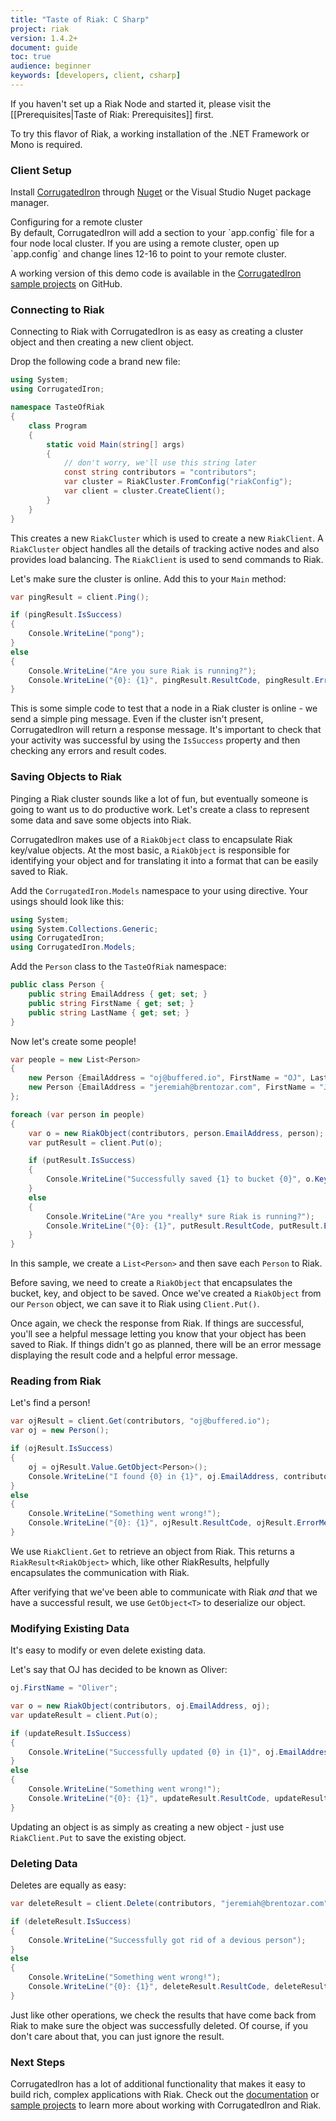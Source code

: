 ```yaml
---
title: "Taste of Riak: C Sharp"
project: riak
version: 1.4.2+
document: guide
toc: true
audience: beginner
keywords: [developers, client, csharp]
---
```


If you haven't set up a Riak Node and started it, please visit the [[Prerequisites|Taste of Riak: Prerequisites]] first.

To try this flavor of Riak, a working installation of the .NET Framework or Mono is required. 

### Client Setup

Install [CorrugatedIron](http://corrugatediron.org) through [Nuget](http://nuget.org/packages/corrugatediron) or the Visual Studio Nuget package manager.

<div class="note">
<div class="title">Configuring for a remote cluster</div>
By default, CorrugatedIron will add a section to your `app.config` file for a four node local cluster. If you are using a remote cluster, open up `app.config` and change lines 12-16 to point to your remote cluster.

A working version of this demo code is available in the [CorrugatedIron sample projects](http://github.com/DistributedNonsense/CorrugatedIron.Samples) on GitHub.
</div>


### Connecting to Riak

Connecting to Riak with CorrugatedIron is as easy as creating a cluster object and then creating a new client object.

Drop the following code a brand new file:

```csharp
using System;
using CorrugatedIron;

namespace TasteOfRiak
{
    class Program
    {
        static void Main(string[] args)
        {
        	// don't worry, we'll use this string later
	        const string contributors = "contributors";
            var cluster = RiakCluster.FromConfig("riakConfig");
            var client = cluster.CreateClient();
        }
    }
}
```

This creates a new `RiakCluster` which is used to create a new `RiakClient`. A `RiakCluster` object handles all the details of tracking active nodes and also provides load balancing. The `RiakClient` is used to send commands to Riak.

Let's make sure the cluster is online. Add this to your `Main` method:

```csharp
var pingResult = client.Ping();

if (pingResult.IsSuccess)
{
    Console.WriteLine("pong");
}
else
{
    Console.WriteLine("Are you sure Riak is running?");
    Console.WriteLine("{0}: {1}", pingResult.ResultCode, pingResult.ErrorMessage);
}
```

This is some simple code to test that a node in a Riak cluster is online - we send a simple ping message. Even if the cluster isn't present, CorrugatedIron will return a response message. It's important to check that your activity was successful by using the `IsSuccess` property and then checking any errors and result codes.

### Saving Objects to Riak

Pinging a Riak cluster sounds like a lot of fun, but eventually someone is going to want us to do productive work. Let's create a class to represent some data and save some objects into Riak.

CorrugatedIron makes use of a `RiakObject` class to encapsulate Riak key/value objects. At the most basic, a `RiakObject` is responsible for identifying your object and for translating it into a format that can be easily saved to Riak.

Add the `CorrugatedIron.Models` namespace to your using directive. Your usings should look like this:

```csharp
using System;
using System.Collections.Generic;
using CorrugatedIron;
using CorrugatedIron.Models;
```

Add the `Person` class to the `TasteOfRiak` namespace:

```csharp
public class Person {
    public string EmailAddress { get; set; }
    public string FirstName { get; set; }
    public string LastName { get; set; }
}
```

Now let's create some people!

```csharp
var people = new List<Person>
{
    new Person {EmailAddress = "oj@buffered.io", FirstName = "OJ", LastName = "Reeves"},
    new Person {EmailAddress = "jeremiah@brentozar.com", FirstName = "Jeremiah", LastName = "Peschka"}
};

foreach (var person in people)
{
    var o = new RiakObject(contributors, person.EmailAddress, person);
    var putResult = client.Put(o);

    if (putResult.IsSuccess)
    {
        Console.WriteLine("Successfully saved {1} to bucket {0}", o.Key, o.Bucket);
    }
    else
    {
        Console.WriteLine("Are you *really* sure Riak is running?");
        Console.WriteLine("{0}: {1}", putResult.ResultCode, putResult.ErrorMessage);
    }
}
```

In this sample, we create a `List<Person>` and then save each `Person` to Riak. 

Before saving, we need to create a `RiakObject` that encapsulates the bucket, key, and object to be saved. Once we've created a `RiakObject` from our `Person` object, we can save it to Riak using `Client.Put()`.

Once again, we check the response from Riak. If things are successful, you'll see a helpful message letting you know that your object has been saved to Riak. If things didn't go as planned, there will be an error message displaying the result code and a helpful error message.

### Reading from Riak

Let's find a person!

```csharp
var ojResult = client.Get(contributors, "oj@buffered.io");
var oj = new Person();

if (ojResult.IsSuccess)
{
    oj = ojResult.Value.GetObject<Person>();
    Console.WriteLine("I found {0} in {1}", oj.EmailAddress, contributors);
}
else
{
    Console.WriteLine("Something went wrong!");
    Console.WriteLine("{0}: {1}", ojResult.ResultCode, ojResult.ErrorMessage);
}
```

We use `RiakClient.Get` to retrieve an object from Riak. This returns a `RiakResult<RiakObject>` which, like other RiakResults, helpfully encapsulates the communication with Riak.

After verifying that we've been able to communicate with Riak *and* that we have a successful result, we use `GetObject<T>` to deserialize our object. 

### Modifying Existing Data

It's easy to modify or even delete existing data.

Let's say that OJ has decided to be known as Oliver:

```csharp
oj.FirstName = "Oliver";

var o = new RiakObject(contributors, oj.EmailAddress, oj);
var updateResult = client.Put(o);

if (updateResult.IsSuccess)
{
    Console.WriteLine("Successfully updated {0} in {1}", oj.EmailAddress, contributors);
}
else
{
    Console.WriteLine("Something went wrong!");
    Console.WriteLine("{0}: {1}", updateResult.ResultCode, updateResult.ErrorMessage);
}
```

Updating an object is as simply as creating a new object - just use `RiakClient.Put` to save the existing object. 

### Deleting Data

Deletes are equally as easy:

```csharp
var deleteResult = client.Delete(contributors, "jeremiah@brentozar.com");

if (deleteResult.IsSuccess)
{
    Console.WriteLine("Successfully got rid of a devious person");
}
else
{
    Console.WriteLine("Something went wrong!");
    Console.WriteLine("{0}: {1}", deleteResult.ResultCode, deleteResult.ErrorMessage);
}
```

Just like other operations, we check the results that have come back from Riak to make sure the object was successfully deleted. Of course, if you don't care about that, you can just ignore the result.

### Next Steps

CorrugatedIron has a lot of additional functionality that makes it easy to build rich, complex applications with Riak. Check out the [documentation](http://corrugatediron.org/) or [sample projects](http://github.com/DistributedNonsense/CorrugatedIron.Samples) to learn more about working with CorrugatedIron and Riak.